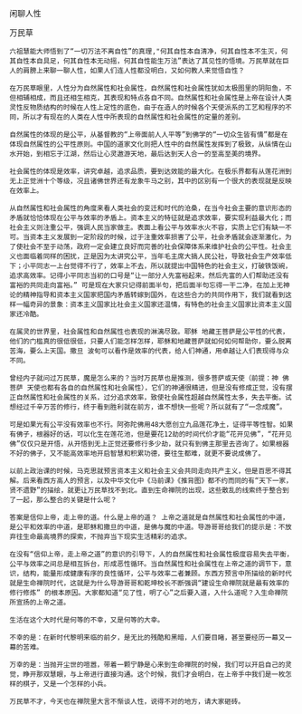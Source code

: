 闲聊人性

万民草


    六祖慧能大师悟到了“一切万法不离自性”的真理,"何其自性本自清净，何其自性本不生灭，何其自性本自具足，何其自性本无动摇，何其自性能生万法”表达了其见性的悟境。万民草就在巨人的肩膀上来聊一聊人性，如果人们连人性都没明白，又如何教人来觉悟自性？

    在万民草眼里，人性分为自然属性和社会属性，自然属性和社会属性犹如太极图里的阴阳鱼，不但相辅相成，而且还相生相克，其表现和特点各自不同。自然属性和社会属性是上帝在设计人类灵性反物质结构的时候在人性上定性的底色，由于在造人的时候各个天使派系的工艺和程序的不同，所以才有现在的人类在人性中所表现的自然属性和社会属性的定量的差别。

    自然属性的体现的是公平，从基督教的“上帝面前人人平等”到佛学的“一切众生皆有情”都是在体现自然属性的公平性原则。中国的道家文化则把人性中的自然属性发挥到了极致，从纵情在山水开始，到相忘于江湖，然后让心灵遨游天地，最后达到天人合一的至高至美的境界。

    社会属性的体现是效率，讲究卓越，追求品质，要到达效能的最大化。在极乐界都有从莲花洲到无上正觉洲十个等级，况且诸佛世界还有龙象牛马之别，其中的区别有一个很大的表现就是反映在效率上。

    从自然属性和社会属性的角度来看人类社会的变迁和时代的沧桑，在当今社会主要的意识形态的矛盾就恰恰体现在公平与效率的矛盾上。资本主义的特征就是追求效率，要实现利益最大化；而社会主义则注重公平，强调人民当家做主。表面上看公平与效率水火不容，实质上它们有缺一不可。当资本主义发展到一定阶段的时候，过于注重效率损害了公平，社会矛盾就会逐渐激化，为了使社会不至于动荡，政府一定会建立良好而完善的社会保障体系来维护社会的公平性。社会主义也面临着同样的困扰，正是因为太讲究公平，当年毛主席大搞人民公社，导致社会生产效率低下；小平同志一上台觉得不行了，效率上不去，所以就提出中国特色的社会主义，打破铁饭碗，追求高效率。记得小平同志当初的口号是“让一部分人先富裕起来，然后先富的人们帮助还没有富裕的共同走向富裕。” 可是现在大家只记得前面半句，把后面半句忘得一干二净，在加上无神论的精神指导和资本主义国家把国内矛盾转嫁到国外，在这些合力的共同作用下，我们就看到这样一幅奇异的景象：资本主义国家比社会主义国家还温情，有特色的社会主义国家比资本主义国家还冷酷。

    在属灵的世界里，社会属性和自然属性也表现的淋漓尽致。耶稣 地藏王菩萨是公平性的代表，他们的门槛真的很低很低，只要人们能怎样怎样，耶稣和地藏菩萨就如何如何帮助你，要么脱离苦海，要么上天国。撒旦 波旬可以看作是效率的代表，给人们神通，用卓越让人们表现得与众不同。

    曾经内子就问过万民草，魔是怎么来的？当时万民草也是推测，很多菩萨或天使（前提：神 佛 菩萨 天使也都有各自的自然属性和社会属性），它们的神通很精进，但是没有修成正觉，没有摆正自然属性和社会属性的关系，过分追求效率，致使社会属性超越自然属性太多，失去平衡。试想经过千辛万苦的修行，终于看到胜利就在前方，谁不想快一些呢？所以就有了“一念成魔”。

    可是如果光有公平没有效率也不行。阿弥陀佛用48大愿创立九品莲花净土，证得平等性智。如果有佛子，根器好的话，可以化生在莲花池，但是要花12劫的时间代价才能“花开见佛”，“花开见佛”仅仅只是开悟，从开悟到无上正觉还要修行多少劫，就只有到佛主那里去咨询了。如果根器不好的佛子，又不能高效率地开启智慧和积累功德，要往生都难，就更不要说成佛了。

    以前上政治课的时候，马克思就预言资本主义和社会主义会共同走向共产主义，但是百思不得其解。后来看西方高人的预言，以及中华文化中《马前课》《推背图》都不约而同的有“天下一家，贤不遗野”的描绘，就更让万民草找不到北。直到生命禅院的出现，这些散乱的线索终于整合到了一起，那么整合的关键是什么呢？

    答案是信仰上帝，走上帝的道。什么是上帝的道？ 上帝之道就是自然属性和社会属性的中道，是公平和效率的中道，是耶稣和撒旦的中道，是佛与魔的中道。导游哥哥给我们的提示是：不放弃往生命最高境界的探索，不抛弃当下现实生活精彩的追求。

    在没有“信仰上帝，走上帝之道”的意识的引导下，人的自然属性和社会属性极度容易失去平衡，公平与效率之间总是相互拆台，形成恶性循环。当自然属性和社会属性在上帝之道的调节下，意识，结构，能量形成健康有序的良性循环，公平与效率二者兼顾。东西方预言中所描绘的新时代就是生命禅院时代，这就是为什么导游哥哥和乾坤校长不断强调“建设生命禅院就是最有效率的修行修炼” 的根本原因。大家都知道“见了性，明了心”之后要入道，入什么道呢？入生命禅院所宣扬的上帝之道。

    生活在这个大时代是何等的不幸，又是何等的大幸。

    不幸的是：在新时代黎明来临的前夕，是无比的残酷和黑暗，人们要目睹，甚至要经历一幕又一幕的苦难。

    万幸的是：当抛开尘世的喧嚣，带着一颗宁静是心来到生命禅院的时候，我们可以开启自己的灵觉，睁开那双慧眼，与上帝进行直接沟通。这个时候，我们才会明白，在上帝手中我们是一枚怎样的棋子，又是一个怎样的小兵。

    万民草不才，今天也在禅院里大言不惭谈人性，说得不对的地方，请大家砸砖。



